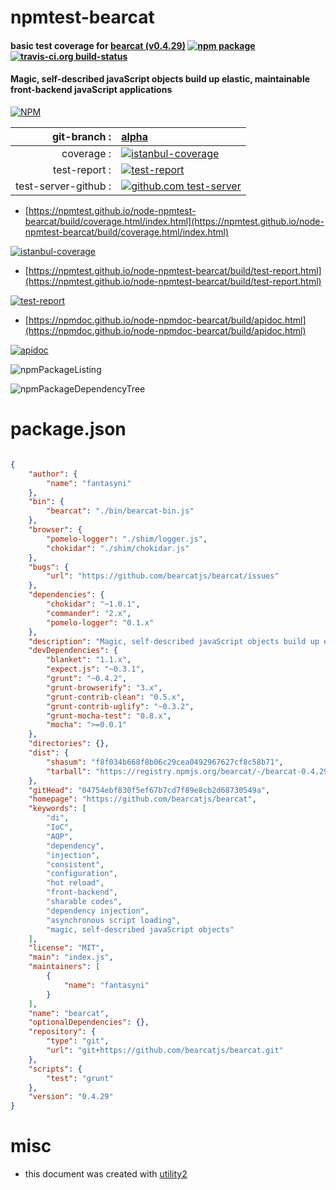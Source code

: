 # npmtest-bearcat

#### basic test coverage for  [bearcat (v0.4.29)](https://github.com/bearcatjs/bearcat)  [![npm package](https://img.shields.io/npm/v/npmtest-bearcat.svg?style=flat-square)](https://www.npmjs.org/package/npmtest-bearcat) [![travis-ci.org build-status](https://api.travis-ci.org/npmtest/node-npmtest-bearcat.svg)](https://travis-ci.org/npmtest/node-npmtest-bearcat)

#### Magic, self-described javaScript objects build up elastic, maintainable front-backend javaScript applications

[![NPM](https://nodei.co/npm/bearcat.png?downloads=true&downloadRank=true&stars=true)](https://www.npmjs.com/package/bearcat)

| git-branch : | [alpha](https://github.com/npmtest/node-npmtest-bearcat/tree/alpha)|
|--:|:--|
| coverage : | [![istanbul-coverage](https://npmtest.github.io/node-npmtest-bearcat/build/coverage.badge.svg)](https://npmtest.github.io/node-npmtest-bearcat/build/coverage.html/index.html)|
| test-report : | [![test-report](https://npmtest.github.io/node-npmtest-bearcat/build/test-report.badge.svg)](https://npmtest.github.io/node-npmtest-bearcat/build/test-report.html)|
| test-server-github : | [![github.com test-server](https://npmtest.github.io/node-npmtest-bearcat/GitHub-Mark-32px.png)](https://npmtest.github.io/node-npmtest-bearcat/build/app/index.html) | | build-artifacts : | [![build-artifacts](https://npmtest.github.io/node-npmtest-bearcat/glyphicons_144_folder_open.png)](https://github.com/npmtest/node-npmtest-bearcat/tree/gh-pages/build)|

- [https://npmtest.github.io/node-npmtest-bearcat/build/coverage.html/index.html](https://npmtest.github.io/node-npmtest-bearcat/build/coverage.html/index.html)

[![istanbul-coverage](https://npmtest.github.io/node-npmtest-bearcat/build/screenCapture.buildCi.browser.%252Ftmp%252Fbuild%252Fcoverage.lib.html.png)](https://npmtest.github.io/node-npmtest-bearcat/build/coverage.html/index.html)

- [https://npmtest.github.io/node-npmtest-bearcat/build/test-report.html](https://npmtest.github.io/node-npmtest-bearcat/build/test-report.html)

[![test-report](https://npmtest.github.io/node-npmtest-bearcat/build/screenCapture.buildCi.browser.%252Ftmp%252Fbuild%252Ftest-report.html.png)](https://npmtest.github.io/node-npmtest-bearcat/build/test-report.html)

- [https://npmdoc.github.io/node-npmdoc-bearcat/build/apidoc.html](https://npmdoc.github.io/node-npmdoc-bearcat/build/apidoc.html)

[![apidoc](https://npmdoc.github.io/node-npmdoc-bearcat/build/screenCapture.buildCi.browser.%252Ftmp%252Fbuild%252Fapidoc.html.png)](https://npmdoc.github.io/node-npmdoc-bearcat/build/apidoc.html)

![npmPackageListing](https://npmtest.github.io/node-npmtest-bearcat/build/screenCapture.npmPackageListing.svg)

![npmPackageDependencyTree](https://npmtest.github.io/node-npmtest-bearcat/build/screenCapture.npmPackageDependencyTree.svg)



# package.json

```json

{
    "author": {
        "name": "fantasyni"
    },
    "bin": {
        "bearcat": "./bin/bearcat-bin.js"
    },
    "browser": {
        "pomelo-logger": "./shim/logger.js",
        "chokidar": "./shim/chokidar.js"
    },
    "bugs": {
        "url": "https://github.com/bearcatjs/bearcat/issues"
    },
    "dependencies": {
        "chokidar": "~1.0.1",
        "commander": "2.x",
        "pomelo-logger": "0.1.x"
    },
    "description": "Magic, self-described javaScript objects build up elastic, maintainable front-backend javaScript applications",
    "devDependencies": {
        "blanket": "1.1.x",
        "expect.js": "~0.3.1",
        "grunt": "~0.4.2",
        "grunt-browserify": "3.x",
        "grunt-contrib-clean": "0.5.x",
        "grunt-contrib-uglify": "~0.3.2",
        "grunt-mocha-test": "0.8.x",
        "mocha": ">=0.0.1"
    },
    "directories": {},
    "dist": {
        "shasum": "f8f034b668f8b06c29cea0492967627cf8c58b71",
        "tarball": "https://registry.npmjs.org/bearcat/-/bearcat-0.4.29.tgz"
    },
    "gitHead": "04754ebf830f5ef67b7cd7f89e8cb2d68730549a",
    "homepage": "https://github.com/bearcatjs/bearcat",
    "keywords": [
        "di",
        "IoC",
        "AOP",
        "dependency",
        "injection",
        "consistent",
        "configuration",
        "hot reload",
        "front-backend",
        "sharable codes",
        "dependency injection",
        "asynchronous script loading",
        "magic, self-described javaScript objects"
    ],
    "license": "MIT",
    "main": "index.js",
    "maintainers": [
        {
            "name": "fantasyni"
        }
    ],
    "name": "bearcat",
    "optionalDependencies": {},
    "repository": {
        "type": "git",
        "url": "git+https://github.com/bearcatjs/bearcat.git"
    },
    "scripts": {
        "test": "grunt"
    },
    "version": "0.4.29"
}
```



# misc
- this document was created with [utility2](https://github.com/kaizhu256/node-utility2)
